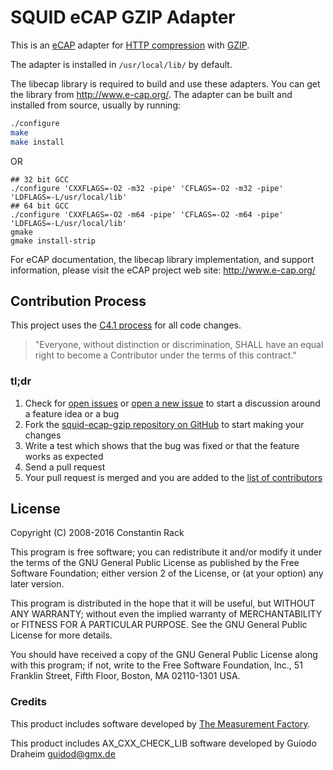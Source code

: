 # SQUID eCAP GZIP Adapter

This is an [eCAP](http://www.e-cap.org/Home) adapter for [HTTP compression](https://en.wikipedia.org/wiki/HTTP_compression) with [GZIP](https://en.wikipedia.org/wiki/Gzip).

The adapter is installed in `/usr/local/lib/` by default.

The libecap library is required to build and use these adapters. You can get
the library from http://www.e-cap.org/. The adapter can be built and
installed from source, usually by running:

```bash
./configure
make
make install
```
OR

```
## 32 bit GCC
./configure 'CXXFLAGS=-O2 -m32 -pipe' 'CFLAGS=-O2 -m32 -pipe' 'LDFLAGS=-L/usr/local/lib'
## 64 bit GCC
./configure 'CXXFLAGS=-O2 -m64 -pipe' 'CFLAGS=-O2 -m64 -pipe' 'LDFLAGS=-L/usr/local/lib'
gmake
gmake install-strip
```

For eCAP documentation, the libecap library implementation, and support
information, please visit the eCAP project web site: http://www.e-cap.org/

## Contribution Process

This project uses the [C4.1 process](http://rfc.zeromq.org/spec:22) for all code changes.

> "Everyone, without distinction or discrimination, SHALL have an equal right to become a Contributor under the
terms of this contract."

### tl;dr

1. Check for [open issues](https://github.com/c-rack/squid-ecap-gzip/issues) or [open a new issue](https://github.com/c-rack/squid-ecap-gzip/issues/new) to start a discussion around a feature idea or a bug
2. Fork the [squid-ecap-gzip repository on GitHub](https://github.com/c-rack/squid-ecap-gzip) to start making your changes
3. Write a test which shows that the bug was fixed or that the feature works as expected
4. Send a pull request
5. Your pull request is merged and you are added to the [list of contributors](https://github.com/c-rack/squid-ecap-gzip/graphs/contributors)


## License

Copyright (C) 2008-2016 Constantin Rack

This program is free software; you can redistribute it and/or modify
it under the terms of the GNU General Public License as published by
the Free Software Foundation; either version 2 of the License, or
(at your option) any later version.

This program is distributed in the hope that it will be useful,
but WITHOUT ANY WARRANTY; without even the implied warranty of
MERCHANTABILITY or FITNESS FOR A PARTICULAR PURPOSE. See the
GNU General Public License for more details.

You should have received a copy of the GNU General Public License along
with this program; if not, write to the Free Software Foundation, Inc.,
51 Franklin Street, Fifth Floor, Boston, MA 02110-1301 USA.


### Credits

This product includes software developed by [The Measurement Factory](http://www.measurement-factory.com/).

This product includes AX_CXX_CHECK_LIB software developed by Guiodo Draheim <guidod@gmx.de>

